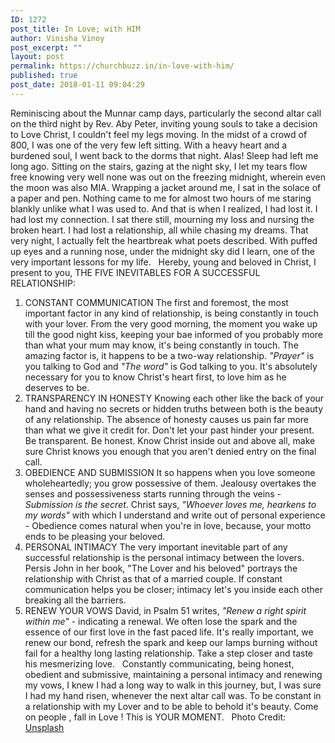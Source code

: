 ```yaml
---
ID: 1272
post_title: In Love; with HIM
author: Vinisha Vinoy
post_excerpt: ""
layout: post
permalink: https://churchbuzz.in/in-love-with-him/
published: true
post_date: 2018-01-11 09:04:29
---
```

Reminiscing about the Munnar camp days, particularly the second altar call on the third night by Rev. Aby Peter, inviting young souls to take a decision to Love Christ, I couldn't feel my legs moving. In the midst of a crowd of 800, I was one of the very few left sitting. With a heavy heart and a burdened soul, I went back to the dorms that night. Alas! Sleep had left me long ago. Sitting on the stairs, gazing at the night sky, I let my tears flow free knowing very well none was out on the freezing midnight, wherein even the moon was also MIA. Wrapping a jacket around me, I sat in the solace of a paper and pen. Nothing came to me for almost two hours of me staring blankly unlike what I was used to. And that is when I realized, I had lost it. I had lost my connection. I sat there still, mourning my loss and nursing the broken heart. I had lost a relationship, all while chasing my dreams. That very night, I actually felt the heartbreak what poets described. With puffed up eyes and a running nose, under the midnight sky did I learn, one of the very important lessons for my life.
&nbsp;
Hereby, young and beloved in Christ, I present to you, THE FIVE INEVITABLES FOR A SUCCESSFUL RELATIONSHIP:
&nbsp;
1. CONSTANT COMMUNICATION
The first and foremost, the most important factor in any kind of relationship, is being constantly in touch with your lover. From the very good morning, the moment you wake up till the good night kiss, keeping your bae informed of you probably more than what your mum may know, it's being constantly in touch. The amazing factor is, it happens to be a two-way relationship. <em>"Prayer"</em> is you talking to God and <em>"The word"</em> is God talking to you. It's absolutely necessary for you to know Christ's heart first, to love him as he deserves to be.
&nbsp;
2. TRANSPARENCY IN HONESTY
Knowing each other like the back of your hand and having no secrets or hidden truths between both is the beauty of any relationship. The absence of honesty causes us pain far more than what we give it credit for. Don't let your past hinder your present. Be transparent. Be honest. Know Christ inside out and above all, make sure Christ knows you enough that you aren't denied entry on the final call.
&nbsp;
3. OBEDIENCE AND SUBMISSION
It so happens when you love someone wholeheartedly; you grow possessive of them. Jealousy overtakes the senses and possessiveness starts running through the veins - <em>Submission is the secret</em>. Christ says, <em>"Whoever loves me, hearkens to my words"</em> with which I understand and write out of personal experience - Obedience comes natural when you're in love, because, your motto ends to be pleasing your beloved.
&nbsp;
4. PERSONAL INTIMACY
The very important inevitable part of any successful relationship is the personal intimacy between the lovers. Persis John in her book, "The Lover and his beloved" portrays the relationship with Christ as that of a married couple. If constant communication helps you be closer; intimacy let's you inside each other breaking all the barriers.
&nbsp;
5. RENEW YOUR VOWS
David, in Psalm 51 writes, <em>"Renew a right spirit within me"</em> - indicating a renewal. We often lose the spark and the essence of our first love in the fast paced life. It's really important, we renew our bond, refresh the spark and keep our lamps burning without fail for a healthy long lasting relationship.
Take a step closer and taste his mesmerizing love.
&nbsp;
Constantly communicating, being honest, obedient and submissive, maintaining a personal intimacy and renewing my vows, I knew I had a long way to walk in this journey, but, I was sure I had my hand risen, whenever the next altar call was. To be constant in a relationship with my Lover and to be able to behold it's beauty.
Come on people , fall in Love ! This is YOUR MOMENT.
&nbsp;
Photo Credit: <a href="https://unsplash.com/photos/EHAbTS3lnr4">Unsplash</a>